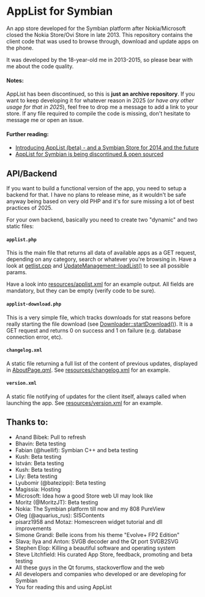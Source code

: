 # AppList for Symbian
An app store developed for the Symbian platform after Nokia/Microsoft closed the Nokia Store/Ovi Store in late 2013. This repository contains the client code that was used to browse through, download and update apps on the phone.

It was developed by the 18-year-old me in 2013-2015, so please bear with me about the code quality.

#### Notes:

AppList has been discontinued, so this is __just an archive repository__. If you want to keep developing it for whatever reason in 2025 (_or have any other usage for that in 2025_), feel free to drop me a message to add a link to your store. If any file required to compile the code is missing, don't hesitate to message me or open an issue.

#### Further reading:
- [Introducing AppList (beta) - and a Symbian Store for 2014 and the future](http://www.allaboutsymbian.com/news/item/19470_Introducing_AppList_beta-and_a.php)
- [AppList for Symbian is being discontinued & open sourced](https://devattendant.de/blog/tech/applist-for-symbian-is-being-discontinued-open-sourced/)

## API/Backend
If you want to build a functional version of the app, you need to setup a backend for that.
I have no plans to release mine, as it wouldn't be safe anyway being based on very old PHP and it's for sure missing a lot of best practices of 2025.

For your own backend, basically you need to create two "dynamic" and two static files:

#### `applist.php`
This is the main file that returns all data of available apps as a GET request, depending on any category, search or whatever you're browsing in. Have a look at [getlist.cpp](code/getlist.cpp) and [UpdateManagement::loadList()](code/updatemanagement.cpp) to see all possible params.

Have a look into [resources/applist.xml](resources/applist.xml) for an example output. All fields are mandatory, but they can be empty (verify code to be sure).

#### `applist-download.php`
This is a very simple file, which tracks downloads for stat reasons before really starting the file download (see [Downloader::startDownload()](code/downloader.cpp)). It is a GET request and returns 0 on success and 1 on failure (e.g. database connection error, etc).

#### `changelog.xml`
A static file returning a full list of the content of previous updates, displayed in [AboutPage.qml](code/qml/AppList/AboutPage.qml). See [resources/changelog.xml](resources/changelog.xml) for an example.

#### `version.xml`
A static file notifying of updates for the client itself, always called when launching the app. See [resources/version.xml](resources/version.xml) for an example.

## Thanks to:
- Anand Bibek: Pull to refresh
- Bhavin: Beta testing
- Fabian (@huellif): Symbian C++ and beta testing
- Kush: Beta testing
- István: Beta testing
- Kush: Beta testing
- Lily: Beta testing
- Lyubomir (@batezippi): Beta testing
- Magissia: Hosting
- Microsoft: Idea how a good Store web UI may look like
- Moritz (@MoritzJT): Beta testing
- Nokia: The Symbian platform till now and my 808 PureView
- Oleg (@aquarius_rus): SISContents
- pisarz1958 and Motaz: Homescreen widget tutorial and dll improvements
- Simone Grandi: Belle icons from his theme \"Evolve+ FP2 Edition\"
- Slava; Ilya and Anton: SVGB decoder and the Qt port SVGB2SVG
- Stephen Elop: Killing a beautiful software and operating system
- Steve Litchfield: His curated App Store, feedback, promoting and beta testing
- All these guys in the Qt forums, stackoverflow and the web
- All developers and companies who developed or are developing for Symbian
- You for reading this and using AppList